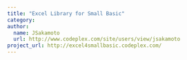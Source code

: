 ```yaml
---
title: "Excel Library for Small Basic"
category: 
author:
  name: JSakamoto
  url: http://www.codeplex.com/site/users/view/jsakamoto
project_url: http://excel4smallbasic.codeplex.com/
---
```

